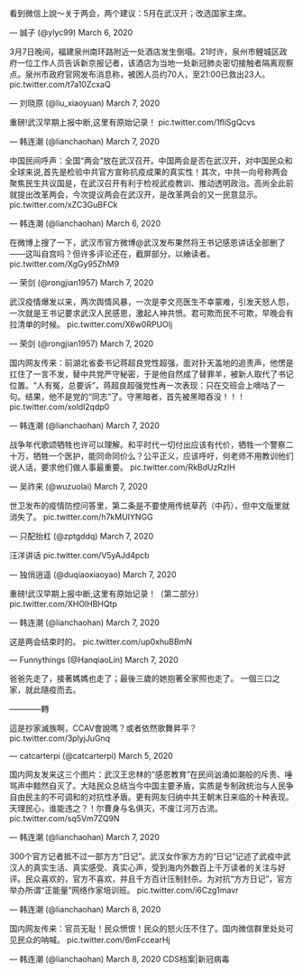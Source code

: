 

看到微信上說～关于两会，两个建议：5月在武汉开；改选国家主席。

&mdash; 誠子 (@ylyc99) March 6, 2020 

3月7日晚间，福建泉州南环路附近一处酒店发生倒塌。21时许，泉州市鲤城区政府一位工作人员告诉新京报记者，该酒店为当地一处新冠肺炎密切接触者隔离观察点。泉州市政府官网发布消息称，被困人员约70人，至21:00已救出23人。 pic.twitter.com/t7a10ZcxaQ

&mdash; 刘晓原 (@liu_xiaoyuan) March 7, 2020 

重磅!武汉早期上报中断,这里有原始记录！ pic.twitter.com/1fliSgQcvs

&mdash; 韩连潮 (@lianchaohan) March 7, 2020 

中国民间呼声：全国“两会”放在武汉召开。中国两会是否在武汉开，对中国民众和全球来说,首先是检验中共官方宣称抗疫成果的真实性！其次，中共一向号称两会聚焦民生共议国是，在武汉召开有利于检视武疫教训、推动透明政治。高尚全此前就提出改革两会，今次提议两会在武汉开，是改革两会的又一民意显示。 pic.twitter.com/xZC3GuBFCk

&mdash; 韩连潮 (@lianchaohan) March 6, 2020 

在微博上搜了一下，武汉市官方微博@武汉发布果然将王书记感恩讲话全部删了——这叫自宫吗？但许多评论还在，截屏部分，以飨读者。 pic.twitter.com/XgGy95ZhM9

&mdash; 荣剑 (@rongjian1957) March 7, 2020 

武汉疫情爆发以来，两次舆情风暴，一次是李文亮医生不幸蒙难，引发天怒人怨，一次就是王书记要求武汉人民感恩，激起人神共愤。君可欺而民不可欺，早晚会有拉清单的时候。 pic.twitter.com/X6w0RPUOlj

&mdash; 荣剑 (@rongjian1957) March 7, 2020 

国内网友传来：前湖北省委书记蒋超良党性超强，面对扑天盖地的追责声，他愣是扛住了一言不发，替中共党严守秘密，于是他自然成了替罪羊，被新人取代了书记位置。“人有冤，总要诉”，蒋超良超强党性再一次表现：只在交班会上嘀咕了一句。结果，他不是党的“同志”了。守黑暗者，首先被黑暗吞没！！！ pic.twitter.com/xoldl2qdp0

&mdash; 韩连潮 (@lianchaohan) March 7, 2020 

战争年代歌颂牺牲也许可以理解。和平时代一切付出应该有代价，牺牲一个警察二十万，牺牲一个医护，能同命同价么？公平正义，应该呼吁，何老师不用教训他们说人话，要求他们做人事最重要。 pic.twitter.com/RkBdUzRzIH

&mdash; 吴祚来 (@wuzuolai) March 7, 2020 

世卫发布的疫情防控问答里，第二条是不要使用传统草药（中药），但中文版里就消失了。 pic.twitter.com/h7kMUIYNGG

&mdash; 只配抬杠 (@zptgddq) March 7, 2020 

汪洋讲话 pic.twitter.com/V5yAJd4pcb

&mdash; 独俏逍遥 (@duqiaoxiaoyao) March 7, 2020 

重磅!武汉早期上报中断,这里有原始记录！（第二部分） pic.twitter.com/XHOlHBHQtp

&mdash; 韩连潮 (@lianchaohan) March 7, 2020 

这是两会结束时的。 pic.twitter.com/up0xhuBBmN

&mdash; Funnythings (@HanqiaoLin) March 7, 2020 

爸爸先走了，接著媽媽也走了；最後三歲的她抱著全家照也走了。 一個三口之家，就此隨疫而去。

————轉

這是抄家滅族啊，CCAV會說嗎？或者依然歌舞昇平？ pic.twitter.com/3plyjJuGnq

&mdash; catcarterpi (@catcarterpi) March 5, 2020 

国内网友发来这三个图片：武汉王忠林的“感恩教育”在民间汹涌如潮般的斥责、唾骂声中黯然自灭了。大陆民众总结当今中国主要矛盾，实质是专制政统治与人民争自由民主的不可调和的对抗性矛盾。更有网友归纳中共王朝末日来临的十种表现。天理民心，谁能违之？！尔曹身与名俱灭，不废江河万古流。 pic.twitter.com/sq5Vm7ZQ9N

&mdash; 韩连潮 (@lianchaohan) March 7, 2020 

300个官方记者抵不过一部方方“日记”。武汉女作家方方的“日记”记述了武疫中武汉人的真实生活、真实感受、真实心声，受到海内外数百上千万读者的关注与好评。民众喜欢的，官方不喜欢，并且千方百计压制封杀。为对抗“方方日记”，官方举办所谓“正能量”网络作家培训班。 pic.twitter.com/i6Czg1mavr

&mdash; 韩连潮 (@lianchaohan) March 8, 2020 

国内网友传来：官员无耻！民众愤恨！民众的怒火压不住了。国内微信群里处处可见民众的呐喊。 pic.twitter.com/6mFccearHj

&mdash; 韩连潮 (@lianchaohan) March 8, 2020 CDS档案|新冠病毒 
